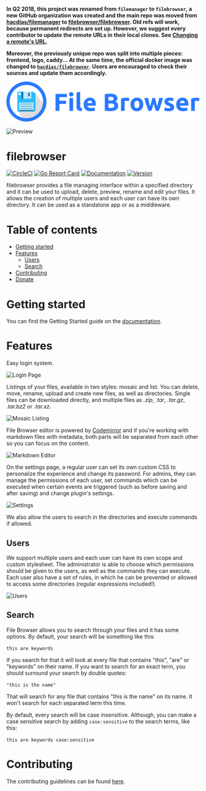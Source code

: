**In Q2 2018, this project was renamed from `filemanager` to `filebrowser`, a new GitHub organization was created and the main repo was moved from [hacdias/filemanager](https://github.com/hacdias/filemanager) to [filebrowser/filebrowser](https://github.com/filebrowser/filebrowser). Old refs will work, because permanent redirects are set up. However, we suggest every contributor to update the remote URLs in their local clones. See [Changing a remote's URL](https://help.github.com/articles/changing-a-remote-s-url/).**

**Moreover, the previously unique repo was split into multiple pieces: frontend, logo, caddy... At the same time, the official docker image was changed to [`hacdias/filebrowser`](https://hub.docker.com/r/hacdias/filebrowser/). Users are encouraged to check their sources and update them accordingly.**

<p align="center">
  <img src="https://raw.githubusercontent.com/filebrowser/logo/master/banner.png" width="550"/>
</p>

![Preview](https://user-images.githubusercontent.com/5447088/28537288-39be4288-70a2-11e7-8ce9-0813d59f46b7.gif)

# filebrowser

[![CircleCI](https://img.shields.io/circleci/project/github/filebrowser/filebrowser.svg?style=flat-square)](https://circleci.com/gh/filebrowser/filebrowser)
[![Go Report Card](https://goreportcard.com/badge/github.com/filebrowser/filebrowser?style=flat-square)](https://goreportcard.com/report/github.com/filebrowser/filebrowser)
[![Documentation](https://img.shields.io/badge/godoc-reference-blue.svg?style=flat-square)](http://godoc.org/github.com/filebrowser/filebrowser)
[![Version](https://img.shields.io/github/release/filebrowser/filebrowser.svg?style=flat-square)](https://github.com/filebrowser/filebrowser/releases/latest)

filebrowser provides a file managing interface within a specified directory and it can be used to upload, delete, preview, rename and edit your files. It allows the creation of multiple users and each user can have its own directory. It can be used as a standalone app or as a middleware.

# Table of contents

+ [Getting started](#getting-started)
+ [Features](#features)
  - [Users](#users)
  - [Search](#search)
+ [Contributing](#contributing)
+ [Donate](#donate)

# Getting started

You can find the Getting Started guide on the [documentation](https://filebrowser.github.io/quick-start/).

# Features

Easy login system.

![Login Page](https://user-images.githubusercontent.com/5447088/42046516-fe702976-7af5-11e8-9d72-c996150b09f5.png)

Listings of your files, available in two styles: mosaic and list. You can delete, move, rename, upload and create new files, as well as directories. Single files can be downloaded directly, and multiple files as *.zip*, *.tar*, *.tar.gz*, *.tar.bz2* or *.tar.xz*.

![Mosaic Listing](https://user-images.githubusercontent.com/5447088/42046515-fe3f7d58-7af5-11e8-8f87-270947ed755f.png)

File Browser editor is powered by [Codemirror](https://codemirror.net/) and if you're working with markdown files with metadata, both parts will be separated from each other so you can focus on the content.

![Markdown Editor](https://user-images.githubusercontent.com/5447088/42046519-ff17b81c-7af5-11e8-90f3-184e0ad24b7c.png)

On the settings page, a regular user can set its own custom CSS to personalize the experience and change its password. For admins, they can manage the permissions of each user, set commands which can be executed when certain events are triggered (such as before saving and after saving) and change plugin's settings.

![Settings](https://user-images.githubusercontent.com/5447088/42046517-fea206e4-7af5-11e8-88fe-b88513b43f43.png)

We also allow the users to search in the directories and execute commands if allowed.

## Users

We support multiple users and each user can have its own scope and custom stylesheet. The administrator is able to choose which permissions should be given to the users, as well as the commands they can execute. Each user also have a set of rules, in which he can be prevented or allowed to access some directories (regular expressions included!).

![Users](https://user-images.githubusercontent.com/5447088/42046518-fed14440-7af5-11e8-9a57-f4a611e9598d.png)

## Search

File Browser allows you to search through your files and it has some options. By default, your search will be something like this:

```
this are keywords
```

If you search for that it will look at every file that contains "this", "are" or "keywords" on their name. If you want to search for an exact term, you should surround your search by double quotes:

```
"this is the name"
```

That will search for any file that contains "this is the name" on its name. It won't search for each separated term this time.

By default, every search will be case insensitive. Although, you can make a case sensitive search by adding `case:sensitive` to the search terms, like this:

```
this are keywords case:sensitive
```

# Contributing

The contributing guidelines can be found [here](https://github.com/filebrowser/community).
